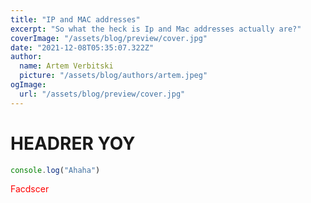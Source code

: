 ```yaml
---
title: "IP and MAC addresses"
excerpt: "So what the heck is Ip and Mac addresses actually are?"
coverImage: "/assets/blog/preview/cover.jpg"
date: "2021-12-08T05:35:07.322Z"
author:
  name: Artem Verbitski
  picture: "/assets/blog/authors/artem.jpeg"
ogImage:
  url: "/assets/blog/preview/cover.jpg"
---
```



# HEADRER YOY 
 

```js
console.log("Ahaha")
```

<span style="color: red;">Facdscer</span>
